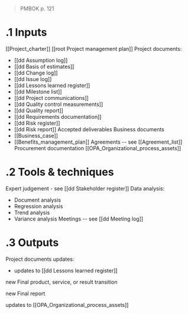 >PMBOK p. 121
# .1 Inputs
[[Project_charter]]
[[root Project management plan]]
Project documents:
* [[dd Assumption log]]
* [[dd Basis of estimates]]
* [[dd Change log]]
* [[dd Issue log]]
* [[dd Lessons learned register]]
* [[dd Milestone list]]
* [[dd Project communications]]
* [[dd Quality control measurements]]
* [[dd Quality report]]
* [[dd Requirements documentation]]
* [[dd Risk register]]
* [[dd Risk report]]
Accepted deliverables
Business documents
* [[Business_case]]
* [[Benefits_management_plan]]
Agreements -- see [[Agreement_list]]
Procurement documentation
[[OPA_Organizational_process_assets]]

# .2 Tools & techniques
Expert judgement - see [[dd Stakeholder register]]
Data analysis:
* Document analysis
* Regression analysis
* Trend analysis
* Variance analysis
Meetings -- see [[dd Meeting log]]

# .3 Outputs
Project documents updates:
* updates to [[dd Lessons learned register]]

new Final product, service, or result transition

new Final report

updates to [[OPA_Organizational_process_assets]]
